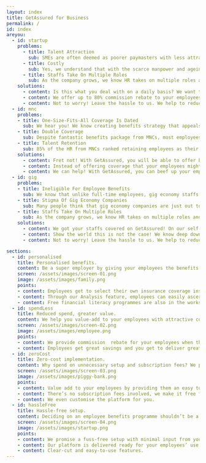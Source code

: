 ```yaml
---
layout: index
title: GetAssured for Business
permalink: /
id: index
areyou:
  - id: startup
    problems:
      - title: Talent Attraction
        sub: SMEs are often deemed as poorer paymasters with less attractive benefits. The scarce manpower & restrictions on foreign labour in Singapore has also led to steep competition in recruiting talents.
      - title: Costly
        sub: Yes, we understand that with the scarce manpower and ageing workforce, companies and employees are facing higher medical expenses.
      - title: Staffs Take On Multiple Roles
        sub: As the company grows, we know HR takes on multiple roles and have limited time to manage employee benefits.
    solutions:
      - content: Is this what you deal with on a daily basis? We want to help! With GetAssured, you can beef up your employee benefits package by offering customised insurance solutions to individual employees.
      - content: We offer up to 80% commission rebate to your employees should they choose to purchase any products off our site! This helps them to armour themselves with coverage to mitigate rising medical expenses in times of crisis.<br>Better yet, subscription of our platform is free. ZERO cost means no additional stress on your budget while you take care of your employees.
      - content: Not to worry! Leave the hassle to us. We help to reduce your workload by managing the accounts on our end!
  - id: mnc
    problems:
    - title: One-Size-Fits-All Coverage Is Dated
      sub: We hear you! We know creating benefits strategy that appeals to all ages, gender and habits is not an easy job. Each of your employee is unique and standard coverage is just insufficient to cater to them individually.
    - title: Double Coverage
      sub: Despite fantastic benefits package from MNCs, most employees would have their own personal insurance coverage. This means that some policies from group insurance may overlap with what your employees already have.
    - title: Talent Retention
      sub: 85% of the HR from MNCs ranked retaining employees as their top priority. We know MNCs are under the constant pressure to be a leader in terms of offering better employee benefits.
    solutions:
      - content: Fret not! With GetAssured, you will be able to offer bespoke benefits for your employees. Using the tools on our portal, your employees can simply do a 3 minutes questionnaire to find out what they need and purchase plans with up to 80% commission rebate!
      - content: Instead of offering coverage that your employees might not need, why not translate a portion of the premium to a flexi employee benefits wallet. This allows your employees compare across products on GetAssured and opt for benefits that they really need!
      - content: We can help! With GetAssured, you can beef up your employee benefits package by offering customised insurance solutions to individual employees. Giving your employees a say in their benefits package allows them to maximise the benefits and boosts employee satisfaction.
  - id: gig
    problems:
    - title: Ineligible For Employee Benefits
      sub: We know that unlike full-time employees, gig economy staffs do not enjoy medical benefits for hospitalisation expenses. In addition, without CPF contribution, they are lacking behind their full-time counterparts in terms of savings for retirement.
    - title: Stigma Of Gig Economy Companies
      sub: Many people think that gig economy companies are just out to make profits at the expenses of their staffs.
    - title: Staffs Take On Multiple Roles
      sub: As the company grows, we know HR takes on multiple roles and have limited time to manage employee benefits.
    solutions:
      - content: We got your staffs covered on GetAssured! On our self-served platform, we offer personal life insurance to cover your staffs in times of hospitalisation and endowment plans to help them with their retirement plans. Don’t worry, this is not a one-size-fits-all portal! We assure you each of them will get a tailored package based on their needs.
      - content: Show the world this is not the case! We know deep down, gig economy companies would very much like to care for your employees. Adopt GetAssured and get an edge over other Gig Economy companies by offering more benefits for your staffs!
      - content: Not to worry! Leave the hassle to us. We help to reduce your workload by managing the accounts on our end!

sections:
  - id: personalised
    title: Personalised benefits.
    content: Be a super employer by giving your employees the benefits they truly need.
    screen: /assets/images/screen-01.png
    image: /assets/images/family.png
    points:
    - content: Employees get to select their own insurance coverage instead of being on a one size fits all programme.
    - content: Through our Analysis feature, employees can easily ascertain the amount of coverage they need.
    - content: Free financial literacy programmes are also in the works - after all, financial savvy employees make happy employees.
  - id: spendLess
    title: Reduced spend, greater value.
    content: We help you value-add to your employees with attractive commission rebates.
    screen: /assets/images/screen-02.png
    image: /assets/images/employee.png
    points:
    - content: We provide commission  rebate for your employees when they purchase their coverage through us.
    - content: Employees get great savings and you get to deliver greater and more impactful value to your employees.
  - id: zeroCost
    title: Zero-cost implementation.
    content: Why spend on unnecessary setup and subscription fees? We promise to charge no fees, forever.
    screen: /assets/images/screen-03.png
    image: /assets/images/piggy-bank.png
    points:
    - content: Value add to your employees by providing them an easy to use portal to complete their insurance purchase.
    - content: There’s no subscription fees involved, we make it free for companies to adopt our platform.
    - content: We even customise the platform for you.
  - id: hassleFree
    title: Hassle-free setup.
    content: Deciding on an employee benefits programme shouldn’t be a confusing process. Let us do all the work for you.
    screen: /assets/images/screen-04.png
    image: /assets/images/startup.png
    points:
    - content: We promise a fuss-free setup with minimal input from your side.
    - content: Our platform is delivered ready for your employees’ use.
    - content: Clear-cut and easy-to-use features.
---
```

